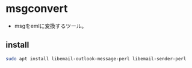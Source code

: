 # msgconvert

- msgをemlに変換するツール。

## install

```sh
sudo apt install libemail-outlook-message-perl libemail-sender-perl
```